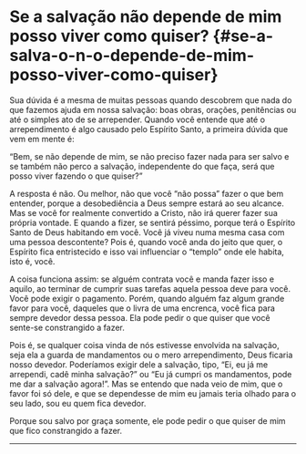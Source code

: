# Se a salvação não depende de mim posso viver como quiser? {#se-a-salva-o-n-o-depende-de-mim-posso-viver-como-quiser}

Sua dúvida é a mesma de muitas pessoas quando descobrem que nada do que fazemos ajuda em nossa salvação: boas obras, orações, penitências ou até o simples ato de se arrepender. Quando você entende que até o arrependimento é algo causado pelo Espírito Santo, a primeira dúvida que vem em mente é:

“Bem, se não depende de mim, se não preciso fazer nada para ser salvo e se também não perco a salvação, independente do que faça, será que posso viver fazendo o que quiser?”

A resposta é não. Ou melhor, não que você “não possa” fazer o que bem entender, porque a desobediência a Deus sempre estará ao seu alcance. Mas se você for realmente convertido a Cristo, não irá querer fazer sua própria vontade. E quando a fizer, se sentirá péssimo, porque terá o Espírito Santo de Deus habitando em você. Você já viveu numa mesma casa com uma pessoa descontente? Pois é, quando você anda do jeito que quer, o Espírito fica entristecido e isso vai influenciar o “templo” onde ele habita, isto é, você.

A coisa funciona assim: se alguém contrata você e manda fazer isso e aquilo, ao terminar de cumprir suas tarefas aquela pessoa deve para você. Você pode exigir o pagamento. Porém, quando alguém faz algum grande favor para você, daqueles que o livra de uma encrenca, você fica para sempre devedor dessa pessoa. Ela pode pedir o que quiser que você sente-se constrangido a fazer.

Pois é, se qualquer coisa vinda de nós estivesse envolvida na salvação, seja ela a guarda de mandamentos ou o mero arrependimento, Deus ficaria nosso devedor. Poderíamos exigir dele a salvação, tipo, “Ei, eu já me arrependi, cadê minha salvação?” ou “Eu já cumpri os mandamentos, pode me dar a salvação agora!”. Mas se entendo que nada veio de mim, que o favor foi só dele, e que se dependesse de mim eu jamais teria olhado para o seu lado, sou eu quem fica devedor.

Porque sou salvo por graça somente, ele pode pedir o que quiser de mim que fico constrangido a fazer.

*****